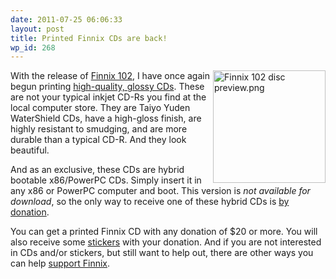 ```yaml
---
date: 2011-07-25 06:06:33
layout: post
title: Printed Finnix CDs are back!
wp_id: 268
---
```

<div style="float: right;">
  <a href="http://www.finnix.org/File:Finnix_102_disc_preview.png"><img width="180" height="180" src="http://www.finnix.org/w/images/thumb/4/4f/Finnix_102_disc_preview.png/180px-Finnix_102_disc_preview.png" alt="Finnix 102 disc preview.png" style="border: 0;" /></a>
</div>

With the release of [Finnix 102](http://www.finnix.org/Finnix_102_release_notes), I have once again begun printing [high-quality, glossy CDs](http://www.finnix.org/Support_Finnix#Printed_Finnix_CD). These are not your typical inkjet CD-Rs you find at the local computer store. They are Taiyo Yuden WaterShield CDs, have a high-gloss finish, are highly resistant to smudging, and are more durable than a typical CD-R. And they look beautiful.

And as an exclusive, these CDs are hybrid bootable x86/PowerPC CDs. Simply insert it in any x86 or PowerPC computer and boot. This version is _not available for download_, so the only way to receive one of these hybrid CDs is [by donation](http://www.finnix.org/Support_Finnix#Printed_Finnix_CD).

You can get a printed Finnix CD with any donation of $20 or more. You will also receive some [stickers](http://www.finnix.org/Free_stickers) with your donation. And if you are not interested in CDs and/or stickers, but still want to help out, there are other ways you can help [support Finnix](http://www.finnix.org/Support_Finnix).
